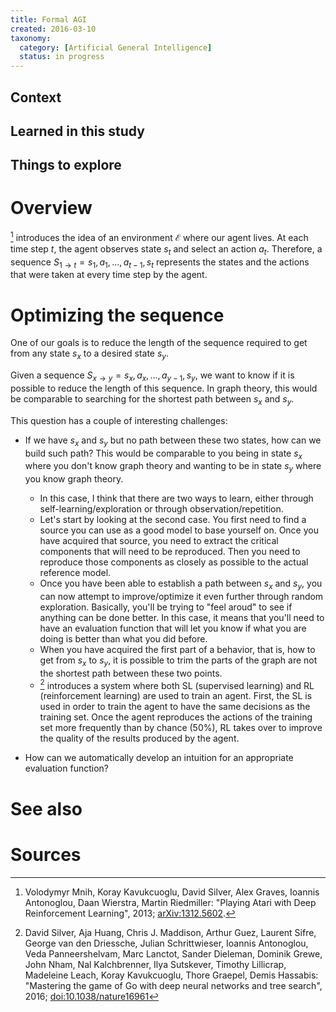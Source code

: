 ```yaml
---
title: Formal AGI
created: 2016-03-10
taxonomy:
  category: [Artificial General Intelligence]
  status: in progress
---
```


## Context

## Learned in this study

## Things to explore

# Overview

[^1] introduces the idea of an environment $\mathcal{E}$ where our agent lives. At each time step $t$, the agent observes state $s_t$ and select an action $a_t$. Therefore, a sequence $S_{1 \rightarrow t} = s_1, a_1, ..., a_{t-1}, s_t$ represents the states and the actions that were taken at every time step by the agent.

# Optimizing the sequence

One of our goals is to reduce the length of the sequence required to get from any state $s_x$ to a desired state $s_y$.

Given a sequence $S_{x \rightarrow y} = s_x, a_x, ..., a_{y-1}, s_y$, we want to know if it is possible to reduce the length of this sequence. In graph theory, this would be comparable to searching for the shortest path between $s_x$ and $s_y$.

This question has a couple of interesting challenges:
* If we have $s_x$ and $s_y$ but no path between these two states, how can we build such path? This would be comparable to you being in state $s_x$ where you don't know graph theory and wanting to be in state $s_y$ where you know graph theory.
	* In this case, I think that there are two ways to learn, either through self-learning/exploration or through observation/repetition.
	* Let's start by looking at the second case. You first need to find a source you can use as a good model to base yourself on. Once you have acquired that source, you need to extract the critical components that will need to be reproduced. Then you need to reproduce those components as closely as possible to the actual reference model.
	* Once you have been able to establish a path between $s_x$ and $s_y$, you can now attempt to improve/optimize it even further through random exploration. Basically, you'll be trying to "feel aroud" to see if anything can be done better. In this case, it means that you'll need to have an evaluation function that will let you know if what you are doing is better than what you did before.
	* When you have acquired the first part of a behavior, that is, how to get from $s_x$ to $s_y$, it is possible to trim the parts of the graph are not the shortest path between these two points.
	* [^2] introduces a system where both SL (supervised learning) and RL (reinforcement learning) are used to train an agent. First, the SL is used in order to train the agent to have the same decisions as the training set. Once the agent reproduces the actions of the training set more frequently than by chance (50%), RL takes over to improve the quality of the results produced by the agent.


* How can we automatically develop an intuition for an appropriate evaluation function?

# See also

# Sources

[^1]: Volodymyr Mnih, Koray Kavukcuoglu, David Silver, Alex Graves, Ioannis Antonoglou, Daan Wierstra, Martin Riedmiller: "Playing Atari with Deep Reinforcement Learning", 2013; [arXiv:1312.5602](http://arxiv.org/abs/1312.5602).
[^2]: David Silver, Aja Huang, Chris J. Maddison, Arthur Guez, Laurent Sifre, George van den Driessche, Julian Schrittwieser, Ioannis Antonoglou, Veda Panneershelvam, Marc Lanctot, Sander Dieleman, Dominik Grewe, John Nham, Nal Kalchbrenner, Ilya Sutskever, Timothy Lillicrap, Madeleine Leach, Koray Kavukcuoglu, Thore Graepel, Demis Hassabis: "Mastering the game of Go with deep neural networks and tree search", 2016; [doi:10.1038/nature16961](http://dx.doi.org/10.1038/nature16961)
